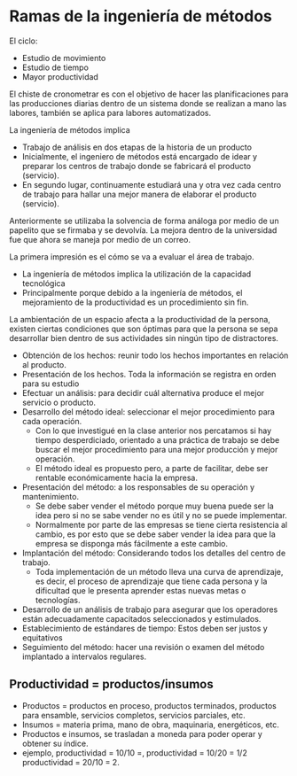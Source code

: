 # Ramas de la ingeniería de métodos
El ciclo:
- Estudio de movimiento
- Estudio de tiempo
- Mayor productividad

El chiste de cronometrar es con el objetivo de hacer las planificaciones para las producciones diarias dentro de un sistema donde se realizan a mano las labores, también se aplica para labores automatizados.

La ingeniería de métodos implica
- Trabajo de análisis en dos etapas de la historia de un producto
- Inicialmente, el ingeniero de métodos está encargado de idear y preparar los centros de trabajo donde se fabricará el producto (servicio).
- En segundo lugar, continuamente estudiará una y otra vez cada centro de trabajo para hallar una mejor manera de elaborar el producto (servicio).

Anteriormente se utilizaba la solvencia de forma análoga por medio de un papelito que se firmaba y se devolvía. La mejora dentro de la universidad fue que ahora se maneja por medio de un correo.

La primera impresión es el cómo se va a evaluar el área de trabajo.

- La ingeniería de métodos implica la utilización de la capacidad tecnológica
- Principalmente porque debido a la ingeniería de métodos, el mejoramiento de la productividad es un procedimiento sin fin.

La ambientación de un espacio afecta a la productividad de la persona, existen ciertas condiciones que son óptimas para que la persona se sepa desarrollar bien dentro de sus actividades sin ningún tipo de distractores.

- Obtención de los hechos: reunir todo los hechos importantes en relación al producto.
- Presentación de los hechos. Toda la información se registra en orden para su estudio
- Efectuar un análisis: para decidir cuál alternativa produce el mejor servicio o producto.
- Desarrollo del método ideal: seleccionar el mejor procedimiento para cada operación.
	- Con lo que investigué en la clase anterior nos percatamos si hay tiempo desperdiciado, orientado a una práctica de trabajo se debe buscar el mejor procedimiento para una mejor producción y mejor operación.
	- El método ideal es propuesto pero, a parte de facilitar, debe ser rentable económicamente hacia la empresa.
- Presentación del método: a los responsables de su operación y mantenimiento.
	- Se debe saber vender el método porque muy buena puede ser la idea pero si no se sabe vender no es útil y no se puede implementar. 
	- Normalmente por parte de las empresas se tiene cierta resistencia al cambio, es por esto que se debe saber vender la idea para que la empresa se disponga más fácilmente a este cambio.
- Implantación del método: Considerando todos los detalles del centro de trabajo.
	- Toda implementación de un método lleva una curva de aprendizaje, es decir, el proceso de aprendizaje que tiene cada persona y la dificultad que le presenta aprender estas nuevas metas o tecnologías.
- Desarrollo de un análisis de trabajo para asegurar que los operadores están adecuadamente capacitados seleccionados y estimulados.
- Establecimiento de estándares de tiempo: Estos deben ser justos y equitativos
- Seguimiento del método: hacer una revisión o examen del método implantado a intervalos regulares.

## Productividad = productos/insumos
- Productos = productos en proceso, productos terminados, productos para ensamble, servicios completos, servicios parciales, etc.
- Insumos = materia prima, mano de obra, maquinaria, energéticos, etc.
- Productos e insumos, se trasladan a moneda para poder operar y obtener su índice.
- ejemplo, productividad = 10/10 =, productividad = 10/20 = 1/2 productividad = 20/10 = 2.

